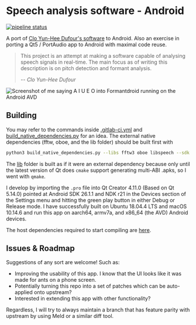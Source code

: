 # Speech analysis software - Android

[![pipeline status](https://gitlab.com/Transfusion/speech-analysis-android/badges/develop/pipeline.svg)](https://gitlab.com/Transfusion/speech-analysis-android/-/commits/develop)

A port of [Clo Yun-Hee Dufour's software](https://github.com/ichi-rika/speech-analysis) to Android. Also an exercise in porting a Qt5 / PortAudio app to Android with maximal code reuse.

> This project is an attempt at making a software capable of analysing speech signals in real-time. The main focus as of writing this description is on pitch detection and formant analysis.
>
> -- <cite>Clo Yun-Hee Dufour</cite>

![Screenshot of me saying A I U E O into Formantdroid running on the Android AVD](https://i.imgur.com/JsnZ2g2.png)

## Building
You may refer to the commands inside [.gitlab-ci.yml](https://github.com/Transfusion/speech-analysis-android/blob/develop/.gitlab-ci.yml) and [build_native_dependencies.py](https://github.com/Transfusion/speech-analysis-android/blob/develop/build_native_dependencies.py) for an idea. The external native dependencies (fftw, oboe, and the lib folder) should be built first with
```sh
python3 build_native_dependencies.py --libs fftw3 oboe libspeech --sdk /path/to/android-ndk-r21
```
The [lib](https://github.com/Transfusion/speech-analysis-android/tree/develop/lib) folder is built as if it were an external dependency because only until the latest version of Qt does `cmake` support generating multi-ABI .apks, so I went with `qmake`.

I develop by importing the `.pro` file into Qt Creator 4.11.0 (Based on Qt 5.14.0) pointed at Android SDK 26.1.1 and NDK r21 in the Devices section of the Settings menu and hitting the green play button in either Debug or Release mode. I have successfully built on Ubuntu 18.04.4 LTS and macOS 10.14.6 and run this app on aarch64, armv7a, and x86_64 (the AVD) Android devices.

The host dependencies required to start compiling are [here](https://github.com/Transfusion/qt-android-multiarch-docker/blob/master/Dockerfile).


## Issues & Roadmap
Suggestions of any sort are welcome! Such as:
- Improving the usability of this app. I know that the UI looks like it was made for ants on a phone screen.
- Potentially turning this repo into a set of patches which can be auto-applied onto upstream?
- Interested in extending this app with other functionality?

Regardless, I will try to always maintain a branch that has feature parity with upstream by using Meld or a similar diff tool.